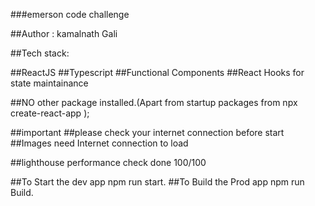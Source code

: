 ###emerson code challenge

##Author : kamalnath Gali

##Tech stack:

##ReactJS
##Typescript
##Functional Components
##React Hooks for state maintainance


##NO other package installed.(Apart from startup packages from npx create-react-app );

##important
##please check your internet connection before start
##Images need Internet connection to load


##lighthouse performance check done 100/100

##To Start the dev app npm run start.
##To Build the Prod app npm run Build.

